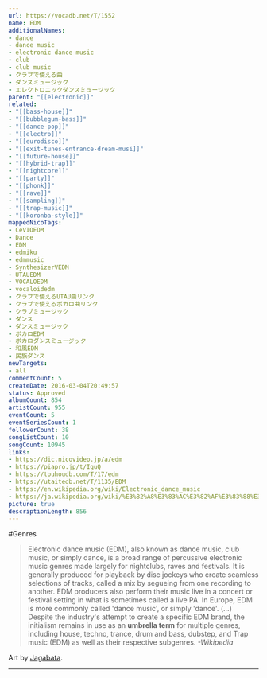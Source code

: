 ```yaml
---
url: https://vocadb.net/T/1552
name: EDM
additionalNames: 
- dance
- dance music
- electronic dance music
- club
- club music
- クラブで使える曲
- ダンスミュージック
- エレクトロニックダンスミュージック
parent: "[[electronic]]"
related:
- "[[bass-house]]"
- "[[bubblegum-bass]]"
- "[[dance-pop]]"
- "[[electro]]"
- "[[eurodisco]]"
- "[[exit-tunes-entrance-dream-musi]]"
- "[[future-house]]"
- "[[hybrid-trap]]"
- "[[nightcore]]"
- "[[party]]"
- "[[phonk]]"
- "[[rave]]"
- "[[sampling]]"
- "[[trap-music]]"
- "[[koronba-style]]"
mappedNicoTags:
- CeVIOEDM
- Dance
- EDM
- edmiku
- edmmusic
- SynthesizerVEDM
- UTAUEDM
- VOCALOEDM
- vocaloidedm
- クラブで使えるUTAU曲リンク
- クラブで使えるボカロ曲リンク
- クラブミュージック
- ダンス
- ダンスミュージック
- ボカロEDM
- ボカロダンスミュージック
- 和風EDM
- 民族ダンス
newTargets:
- all
commentCount: 5
createDate: 2016-03-04T20:49:57
status: Approved
albumCount: 854
artistCount: 955
eventCount: 5
eventSeriesCount: 1
followerCount: 38
songListCount: 10
songCount: 10945
links: 
- https://dic.nicovideo.jp/a/edm
- https://piapro.jp/t/IguQ
- https://touhoudb.com/T/17/edm
- https://utaitedb.net/T/1135/EDM
- https://en.wikipedia.org/wiki/Electronic_dance_music
- https://ja.wikipedia.org/wiki/%E3%82%A8%E3%83%AC%E3%82%AF%E3%83%88%E3%83%AD%E3%83%8B%E3%83%83%E3%82%AF%E3%83%BB%E3%83%80%E3%83%B3%E3%82%B9%E3%83%BB%E3%83%9F%E3%83%A5%E3%83%BC%E3%82%B8%E3%83%83%E3%82%AF
picture: true
descriptionLength: 856
---
```


#Genres

>Electronic dance music (EDM), also known as dance music, club music, or simply dance, is a broad range of percussive electronic music genres made largely for nightclubs, raves and festivals. It is generally produced for playback by disc jockeys who create seamless selections of tracks, called a mix by segueing from one recording to another. EDM producers also perform their music live in a concert or festival setting in what is sometimes called a live PA. In Europe, EDM is more commonly called 'dance music', or simply 'dance'.
(...)
>Despite the industry's attempt to create a specific EDM brand, the initialism remains in use as an **umbrella term** for multiple genres, including house, techno, trance, drum and bass, dubstep, and Trap music (EDM) as well as their respective subgenres.
*-Wikipedia*

Art by [Jagabata](https://vocadb.net/Ar/56352).

---

